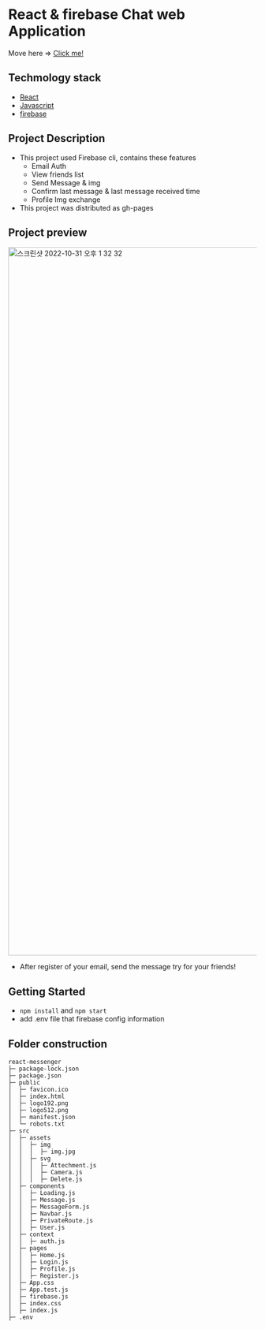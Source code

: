 # React & firebase Chat web Application

Move here => [Click me!](https://kimyerim1935.github.io/react-messenger)

## Techmology stack
- [React](https://ko.reactjs.org/)
- [Javascript](https://developer.mozilla.org/ko/docs/Web/JavaScript)
- [firebase](https://firebase.google.com/docs?hl=ko)

## Project Description
- This project used Firebase cli, contains these features
  * Email Auth
  * View friends list
  * Send Message & img
  * Confirm last message & last message received time
  * Profile Img exchange
- This project was distributed as gh-pages


## Project preview
<img width="1437" alt="스크린샷 2022-10-31 오후 1 32 32" src="https://user-images.githubusercontent.com/61038091/198932070-e53bf4d7-4289-4ca1-93fd-971deb43d2df.png">

- After register of your email, send the message try for your friends!

## Getting Started
- ``` npm install ``` and ``` npm start ```
- add .env file that firebase config information

## Folder construction
``` 
react-messenger
├─ package-lock.json
├─ package.json
├─ public
│  ├─ favicon.ico
│  ├─ index.html
│  ├─ logo192.png
│  ├─ logo512.png
│  ├─ manifest.json
│  └─ robots.txt
├─ src
│  ├─ assets
│  │  ├─ img
│  │  │  ├─ img.jpg
│  │  ├─ svg
│  │  │  ├─ Attechment.js
│  │  │  ├─ Camera.js
│  │  │  ├─ Delete.js
│  ├─ components
│  │  ├─ Loading.js
│  │  ├─ Message.js
│  │  ├─ MessageForm.js
│  │  ├─ Navbar.js
│  │  ├─ PrivateRoute.js
│  │  ├─ User.js
│  ├─ context
│  │  ├─ auth.js
│  ├─ pages
│  │  ├─ Home.js
│  │  ├─ Login.js
│  │  ├─ Profile.js
│  │  ├─ Register.js
│  ├─ App.css
│  ├─ App.test.js
│  ├─ firebase.js
│  ├─ index.css
│  ├─ index.js
├─ .env
```
